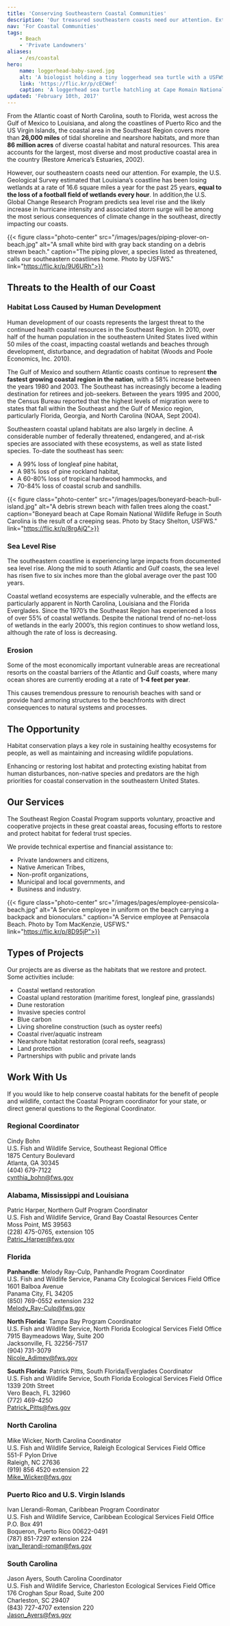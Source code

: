 ```yaml
---
title: 'Conserving Southeastern Coastal Communities'
description: 'Our treasured southeastern coasts need our attention. Extreme weather events, sea level rise and urban development are impacting the health of coastal habitats, where beaches are eroding at a rate of 1-4 inches per year. Learn how you can work with the USFWS to conserve our coasts for people and wildlife.'
nav: 'For Coastal Communities'
tags:
    - Beach
    - 'Private Landowners'
aliases:
    - /es/coastal
hero:
    name: loggerhead-baby-saved.jpg
    alt: 'A biologist holding a tiny loggerhead sea turtle with a USFWS biologist in uniform in the background.'
    link: 'https://flic.kr/p/cECWef'
    caption: 'A loggerhead sea turtle hatchling at Cape Romain National Wildlife Refuge. Photo by Keith Fuller for USFWS.'
updated: 'February 10th, 2017'
---
```


From the Atlantic coast of North Carolina, south to Florida, west across the Gulf of Mexico to Louisiana, and along the coastlines of Puerto Rico and the US Virgin Islands, the coastal area in the Southeast Region covers more than **26,000 miles** of tidal shoreline and nearshore habitats, and more than **86 million acres** of diverse coastal habitat and natural resources. This area accounts for the largest, most diverse and most productive coastal area in the country (Restore America’s Estuaries, 2002).

However, our southeastern coasts need our attention. For example, the U.S. Geological Survey estimated that Louisiana’s coastline has been losing wetlands at a rate of 16.6 square miles a year for the past 25 years, **equal to the loss of a football field of wetlands every hour**. In addition,the U.S. Global Change Research Program predicts sea level rise and the likely increase in hurricane intensity and associated storm surge will be among the most serious consequences of climate change in the southeast, directly impacting our coasts.

{{< figure class="photo-center" src="/images/pages/piping-plover-on-beach.jpg" alt="A small white bird with gray back standing on a debris strewn beach." caption="The piping plover, a species listed as threatened, calls our southeastern coastlines home. Photo by USFWS." link="https://flic.kr/p/9U6URh">}}

## Threats to the Health of our Coast

### Habitat Loss Caused by Human Development

Human development of our coasts represents the largest threat to the continued health coastal resources in the Southeast Region. In 2010, over half of the human population in the southeastern United States lived within 50 miles of the coast, impacting coastal wetlands and beaches through development, disturbance, and degradation of habitat (Woods and Poole Economics, Inc. 2010).

The Gulf of Mexico and southern Atlantic coasts continue to represent **the fastest growing coastal region in the nation**, with a 58% increase between the years 1980 and 2003. The Southeast has increasingly become a leading destination for retirees and job-seekers. Between the years 1995 and 2000, the Census Bureau reported that the highest levels of migration were to states that fall within the Southeast and the Gulf of Mexico region, particularly Florida, Georgia, and North Carolina (NOAA, Sept 2004).

Southeastern coastal upland habitats are also largely in decline. A considerable number of federally threatened, endangered, and at-risk species are associated with these ecosystems, as well as state listed species. To-date the southeast has seen:
 - A 99% loss of longleaf pine habitat,
 - A 98% loss of pine rockland habitat,
 - A 60-80% loss of tropical hardwood hammocks, and
 - 70-84% loss of coastal scrub and sandhills.

{{< figure class="photo-center" src="/images/pages/boneyard-beach-bull-island.jpg" alt="A debris strewn beach with fallen trees along the coast." caption="Boneyard beach at Cape Romain National Wildlife Refuge in South Carolina is the result of a creeping seas. Photo by Stacy Shelton, USFWS." link="https://flic.kr/p/8rgAjQ">}}

### Sea Level Rise

The southeastern coastline is experiencing large impacts from documented sea level rise. Along the mid to south Atlantic and Gulf coasts, the sea level has risen five to six inches more than the global average over the past 100 years.

Coastal wetland ecosystems are especially vulnerable, and the effects are particularly apparent in North Carolina, Louisiana and the Florida Everglades. Since the 1970’s the Southeast Region has experienced a loss of over 55% of coastal wetlands. Despite the national trend of no-net-loss of wetlands in the early 2000’s, this region continues to show wetland loss, although the rate of loss is decreasing.

### Erosion
Some of the most economically important vulnerable areas are recreational resorts on the coastal barriers of the Atlantic and Gulf coasts, where many ocean shores are currently eroding at a rate of **1-4 feet per year**.

This causes tremendous pressure to renourish beaches with sand or provide hard armoring structures to the beachfronts with direct consequences to natural systems and processes.

## The Opportunity

Habitat conservation plays a key role in sustaining healthy ecosystems for people, as well as maintaining and increasing wildlife populations.

Enhancing or restoring lost habitat and protecting existing habitat from human disturbances, non-native species and predators are the high priorities for coastal conservation in the southeastern United States.

## Our Services

The Southeast Region Coastal Program supports voluntary, proactive and cooperative projects in these great coastal areas, focusing efforts to restore and protect habitat for federal trust species.

We provide technical expertise and financial assistance to:

 - Private landowners and citizens,
 - Native American Tribes,
 - Non-profit organizations,
 - Municipal and local governments, and
 - Business and industry.

{{< figure class="photo-center" src="/images/pages/employee-pensicola-beach.jpg" alt="A Service employee in uniform on the beach carrying a backpack and bionoculars." caption="A Service employee at Pensacola Beach. Photo by Tom MacKenzie, USFWS." link="https://flic.kr/p/8D95jP">}}

## Types of Projects
Our projects are as diverse as the habitats that we restore and protect. Some activities include:

 - Coastal wetland restoration
 - Coastal upland restoration (maritime forest, longleaf pine, grasslands)
 - Dune restoration
 - Invasive species control
 - Blue carbon
 - Living shoreline construction (such as oyster reefs)
 - Coastal river/aquatic instream
 - Nearshore habitat restoration (coral reefs, seagrass)
 - Land protection
 - Partnerships with public and private lands

## Work With Us

If you would like to help conserve coastal habitats for the benefit of people and wildlife, contact the Coastal Program coordinator for your state, or direct general questions to the Regional Coordinator.

### Regional Coordinator

Cindy Bohn  
U.S. Fish and Wildlife Service, Southeast Regional Office  
1875 Century Boulevard  
Atlanta, GA 30345  
(404) 679-7122  
[cynthia_bohn@fws.gov](mailto:cynthia_bohn@fws.gov?subject=Coastal+Program)  

### Alabama, Mississippi and Louisiana

Patric Harper, Northern Gulf Program Coordinator  
U.S. Fish and Wildlife Service, Grand Bay Coastal Resources Center  
Moss Point, MS 39563  
(228) 475-0765, extension 105  
[Patric_Harper@fws.gov](mailto:Patric_Harper@fws.gov?subject=Coastal+Program)  

### Florida

**Panhandle**: Melody Ray-Culp, Panhandle Program Coordinator  
U.S. Fish and Wildlife Service, Panama City Ecological Services Field Office  
1601 Balboa Avenue  
Panama City, FL 34205  
(850) 769-0552 extension 232  
[Melody_Ray-Culp@fws.gov](mailto:Melody_Ray-culp@fws.gov?subject=Coastal+Program)  

**North Florida**:  Tampa Bay Program Coordinator  
U.S. Fish and Wildlife Service, North Florida Ecological Services Field Office  
7915 Baymeadows Way, Suite 200  
Jacksonville, FL 32256-7517  
(904) 731-3079  
[Nicole_Adimey@fws.gov](mailto:Nicole_Adimey@fws.gov?subject=Coastal+Program)  

**South Florida**: Patrick Pitts, South Florida/Everglades Coordinator  
U.S. Fish and Wildlife Service, South Florida Ecological Services Field Office  
1339 20th Street  
Vero Beach, FL 32960  
(772) 469-4250  
[Patrick_Pitts@fws.gov](mailto:Patrick_Pitts@fws.gov?subject=Coastal+Program)  

### North Carolina

Mike Wicker, North Carolina Coordinator  
U.S. Fish and Wildlife Service, Raleigh Ecological Services Field Office  
551-F Pylon Drive  
Raleigh, NC 27636  
(919) 856 4520 extension 22  
[Mike_Wicker@fws.gov](mailto:Mike_Wicker@fws.gov?subject=Coastal+Program)  

### Puerto Rico and U.S. Virgin Islands

Ivan Llerandi-Roman, Caribbean Program Coordinator  
U.S. Fish and Wildlife Service, Caribbean Ecological Services Field Office  
P.O. Box 491  
Boqueron, Puerto Rico 00622-0491  
(787) 851-7297 extension 224  
[ivan_llerandi-roman@fws.gov](mailto:ivan_llerandi-roman@fws.gov?subject=Coastal+Program)  

### South Carolina

Jason Ayers, South Carolina Coordinator  
U.S. Fish and Wildlife Service, Charleston Ecological Services Field Office  
176 Croghan Spur Road, Suite 200  
Charleston, SC  29407  
(843) 727-4707 extension 220  
[Jason_Ayers@fws.gov](mailto:Jason_Ayers@fws.gov?subject=Coastal+Program)  
